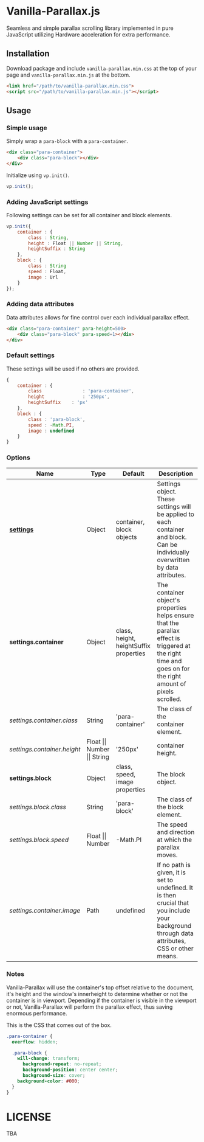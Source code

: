 Vanilla-Parallax.js
===========

Seamless and simple parallax scrolling library implemented in pure JavaScript utilizing Hardware acceleration for extra performance.

## Installation

Download package and include `vanilla-parallax.min.css` at the top of your page and `vanilla-parallax.min.js` at the bottom.

```html
<link href="/path/to/vanilla-parallax.min.css">
<script src="/path/to/vanilla-parallax.min.js"></script>
```

## Usage

### Simple usage

Simply wrap a `para-block` with a `para-container`.

```html
<div class="para-container">
	<div class="para-block"></div>
</div>
```

Initialize using `vp.init()`.
```javascript
vp.init();
```

### Adding JavaScript settings

Following settings can be set for all container and block elements.

```javascript
vp.init({
	container : {
		class : String,
		height : Float || Number || String,
		heightSuffix : String
	},
	block : {
		class : String
		speed : Float,
		image : Url
	}
});
```

### Adding data attributes

Data attributes allows for fine control over each individual parallax effect.

```html
<div class="para-container" para-height=500>
	<div class="para-block" para-speed=1></div>
</div>
```

### Default settings

These settings will be used if no others are provided.

```javascript
{
	container : {
		class 				: 'para-container',
		height 				: '250px',
		heightSuffix 	: 'px'
	},
	block : {
		class : 'para-block',
		speed : -Math.PI,
		image : undefined
	}
}
```

### Options

<table class="table table-bordered table-striped">
	<thead>
		<tr>
			<th>Name</th>
			<th>Type</th>
			<th>Default</th>
			<th>Description</th>
		</tr>
	</thead>
	<tbody>
		<tr>
			<td><b><u>settings</u></b></td>
			<td>Object</td>
			<td>container, block objects</td>
			<td>Settings object. These settings will be applied to each container and block. Can be individually overwritten by data attributes.</td>
		</tr>
		<tr>
			<td><b>settings.container</b></td>
			<td>Object</td>
			<td>class, height, heightSuffix properties</td>
			<td>The container object's properties helps ensure that the parallax effect is triggered at the right time and goes on for the right amount of pixels scrolled.</td>
		</tr>
		<tr>
			<td><i>settings.container.class</i></td>
			<td>String</td>
			<td>'para-container'</td>
			<td>The class of the container element.</td>
		</tr>
		<tr>
			<td><i>settings.container.height</i></td>
			<td>Float || Number || String</td>
			<td>'250px'</td>
			<td>container height.</td>
		</tr>
		<tr>
			<td><b>settings.block</b></td>
			<td>Object</td>
			<td>class, speed, image properties</td>
			<td>The block object.</td>
		</tr>
		<tr>
			<td><i>settings.block.class</i></td>
			<td>String</td>
			<td>'para-block'</td>
			<td>The class of the block element.</td>
		</tr>
		<tr>
			<td><i>settings.block.speed</i></td>
			<td>Float || Number</td>
			<td>-Math.PI</td>
			<td>The speed and direction at which the parallax moves.</td>
		</tr>
		<tr>
			<td><i>settings.container.image</i></td>
			<td>Path</td>
			<td>undefined</td>
			<td>If no path is given, it is set to undefined. It is then crucial that you include your background through data attributes, CSS or other means.</td>
		</tr>
	</tbody>
</table>

### Notes

Vanilla-Parallax will use the container's top offset relative to the document, it's height and the window's innerheight to determine whether or not the container is in viewport. Depending if the container is visible in the viewport or not, Vanilla-Parallax will perform the parallax effect, thus saving enormous performance.

This is the CSS that comes out of the box.

```css
.para-container {
  overflow: hidden;

  .para-block {
    will-change: transform;
	  background-repeat: no-repeat;
	  background-position: center center;
	  background-size: cover;
    background-color: #000;
  }
}
```

LICENSE
=======

TBA